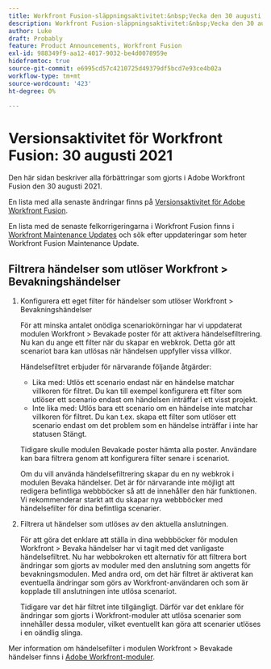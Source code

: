 ```yaml
---
title: Workfront Fusion-släppningsaktivitet:&nbsp;Vecka den 30 augusti 2021
description: Workfront Fusion-släppningsaktivitet:&nbsp;Vecka den 30 augusti 2021
author: Luke
draft: Probably
feature: Product Announcements, Workfront Fusion
exl-id: 988349f9-aa12-4017-9032-be4d0078959e
hidefromtoc: true
source-git-commit: e6995cd57c4210725d49379df5bcd7e93ce4b02a
workflow-type: tm+mt
source-wordcount: '423'
ht-degree: 0%

---
```


# Versionsaktivitet för Workfront Fusion: 30 augusti 2021

Den här sidan beskriver alla förbättringar som gjorts i Adobe Workfront Fusion den 30 augusti 2021.

En lista med alla senaste ändringar finns på [Versionsaktivitet för Adobe Workfront Fusion](../../../product-announcements/product-releases/fusion-release-activity/fusion-release-activity.md).

En lista med de senaste felkorrigeringarna i Workfront Fusion finns i [Workfront Maintenance Updates](https://experienceleague.adobe.com/docs/workfront-known-issues/releases/current-updates.html) och sök efter uppdateringar som heter Workfront Fusion Maintenance Update.

## Filtrera händelser som utlöser Workfront > Bevakningshändelser

1. Konfigurera ett eget filter för händelser som utlöser Workfront > Bevakningshändelser

   För att minska antalet onödiga scenariokörningar har vi uppdaterat modulen Workfront > Bevakade poster för att aktivera händelsefiltrering. Nu kan du ange ett filter när du skapar en webkrok. Detta gör att scenariot bara kan utlösas när händelsen uppfyller vissa villkor.

   Händelsefiltret erbjuder för närvarande följande åtgärder:

   * Lika med: Utlös ett scenario endast när en händelse matchar villkoren för filtret. Du kan till exempel konfigurera ett filter som utlöser ett scenario endast om händelsen inträffar i ett visst projekt.
   * Inte lika med: Utlös bara ett scenario om en händelse inte matchar villkoren för filtret. Du kan t.ex. skapa ett filter som utlöser ett scenario endast om det problem som en händelse inträffar i inte har statusen Stängt.

   Tidigare skulle modulen Bevakade poster hämta alla poster. Användare kan bara filtrera genom att konfigurera filter senare i scenariot.

   Om du vill använda händelsefiltrering skapar du en ny webkrok i modulen Bevaka händelser. Det är för närvarande inte möjligt att redigera befintliga webbböcker så att de innehåller den här funktionen. Vi rekommenderar starkt att du skapar nya webbböcker med händelsefilter för dina befintliga scenarier.

1. Filtrera ut händelser som utlöses av den aktuella anslutningen.

   För att göra det enklare att ställa in dina webbböcker för modulen Workfront > Bevaka händelser har vi tagit med det vanligaste händelsefiltret. Nu har webbokroken ett alternativ för att filtrera bort ändringar som gjorts av moduler med den anslutning som angetts för bevakningsmodulen. Med andra ord, om det här filtret är aktiverat kan eventuella ändringar som görs av Workfront-användaren och som är kopplade till anslutningen inte utlösa scenariot.

   Tidigare var det här filtret inte tillgängligt. Därför var det enklare för ändringar som gjorts i Workfront-moduler att utlösa scenarier som innehåller dessa moduler, vilket eventuellt kan göra att scenarier utlöses i en oändlig slinga.

Mer information om händelsefilter i modulen Workfront > Bevakade händelser finns i [Adobe Workfront-moduler](../../../workfront-fusion/apps-and-their-modules/workfront-modules.md).

